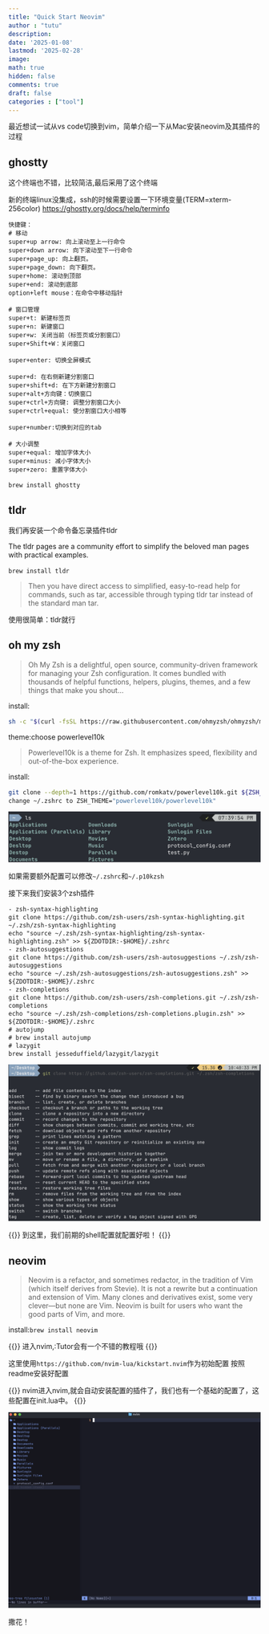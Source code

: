 ```yaml
---
title: "Quick Start Neovim"
author : "tutu"
description:
date: '2025-01-08'
lastmod: '2025-02-28'
image:
math: true
hidden: false
comments: true
draft: false
categories : ["tool"]
---
```


最近想试一试从vs code切换到vim，简单介绍一下从Mac安装neovim及其插件的过程

## ghostty

这个终端也不错，比较简洁,最后采用了这个终端

新的终端linux没集成，ssh的时候需要设置一下环境变量(TERM=xterm-256color)
<https://ghostty.org/docs/help/terminfo>

```raw
快捷键：
# 移动
super+up arrow: 向上滚动至上一行命令
super+down arrow: 向下滚动至下一行命令
super+page_up: 向上翻页。
super+page_down: 向下翻页。
super+home: 滚动到顶部
super+end: 滚动到底部
option+left mouse：在命令中移动指针

# 窗口管理
super+t: 新建标签页
super+n: 新建窗口
super+w: 关闭当前（标签页或分割窗口）
super+Shift+W：关闭窗口

super+enter: 切换全屏模式

super+d: 在右侧新建分割窗口
super+shift+d: 在下方新建分割窗口
super+alt+方向键：切换窗口
super+ctrl+方向键: 调整分割窗口大小
super+ctrl+equal: 使分割窗口大小相等

super+number:切换到对应的tab

# 大小调整
super+equal: 增加字体大小
super+minus: 减小字体大小
super+zero: 重置字体大小

```

`brew install ghostty`

## tldr

我们再安装一个命令备忘录插件tldr

The tldr pages are a community effort to simplify the beloved man pages with practical examples.

`brew install tldr`

> Then you have direct access to simplified, easy-to-read help for commands, such as tar, accessible through typing tldr tar instead of the standard man tar.

使用很简单：tldr就行

## oh my zsh

>Oh My Zsh is a delightful, open source, community-driven framework for managing your Zsh configuration. It comes bundled with thousands of helpful functions, helpers, plugins, themes, and a few things that make you shout...

install:

```zsh
sh -c "$(curl -fsSL https://raw.githubusercontent.com/ohmyzsh/ohmyzsh/master/tools/install.sh)"
```

theme:choose powerlevel10k
>Powerlevel10k is a theme for Zsh. It emphasizes speed, flexibility and out-of-the-box experience.

install:

```zsh
git clone --depth=1 https://github.com/romkatv/powerlevel10k.git ${ZSH_CUSTOM:-$HOME/.oh-my-zsh/custom}/themes/powerlevel10k
change ~/.zshrc to ZSH_THEME="powerlevel10k/powerlevel10k"
```

![配置好主题后的样子](powerline10k.png)

如果需要额外配置可以修改`~/.zshrc`和`~/.p10kzsh`

接下来我们安装3个zsh插件

```shell
- zsh-syntax-highlighting
git clone https://github.com/zsh-users/zsh-syntax-highlighting.git ~/.zsh/zsh-syntax-highlighting
echo "source ~/.zsh/zsh-syntax-highlighting/zsh-syntax-highlighting.zsh" >> ${ZDOTDIR:-$HOME}/.zshrc
- zsh-autosuggestions
git clone https://github.com/zsh-users/zsh-autosuggestions ~/.zsh/zsh-autosuggestions
echo "source ~/.zsh/zsh-autosuggestions/zsh-autosuggestions.zsh" >> ${ZDOTDIR:-$HOME}/.zshrc
- zsh-completions
git clone https://github.com/zsh-users/zsh-completions.git ~/.zsh/zsh-completions
echo "source ~/.zsh/zsh-completions/zsh-completions.plugin.zsh" >> ${ZDOTDIR:-$HOME}/.zshrc
# autojump
# brew install autojump
# lazygit
brew install jesseduffield/lazygit/lazygit
```

![after plugin](customized_oh_my_zsh.png)

{{<notice note>}}
到这里，我们前期的shell配置就配置好啦！
{{</notice>}}

## neovim

> Neovim is a refactor, and sometimes redactor, in the tradition of Vim (which itself derives from Stevie). It is not a rewrite but a continuation and extension of Vim. Many clones and derivatives exist, some very clever—but none are Vim. Neovim is built for users who want the good parts of Vim, and more.

install:`brew install neovim`

{{<notice tip>}}
进入nvim,:Tutor会有一个不错的教程哦
{{</notice>}}

这里使用`https://github.com/nvim-lua/kickstart.nvim`作为初始配置
按照readme安装好配置

{{<notice note>}}
nvim进入nvim,就会自动安装配置的插件了，我们也有一个基础的配置了，这些配置在init.lua中。
{{</notice>}}

![nvim](nvim.png)

撒花！
